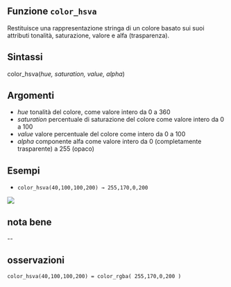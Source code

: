 ## Funzione `color_hsva`

Restituisce una rappresentazione stringa di un colore basato sui suoi attributi tonalità, saturazione, valore e alfa (trasparenza).

## Sintassi

color_hsva(_hue, saturation, value, alpha_)

## Argomenti

* _hue_ tonalità del colore, come valore intero da 0 a 360
* _saturation_ percentuale di saturazione del colore come valore intero da 0 a 100
* _value_ valore percentuale del colore come intero da 0 a 100
* _alpha_ componente alfa come valore intero da 0 (completamente trasparente) a 255 (opaco)

## Esempi

* `color_hsva(40,100,100,200) → 255,170,0,200`

![](/img/colore/color_hsva/color_hsva1.png)

## nota bene

--

## osservazioni

`color_hsva(40,100,100,200) = color_rgba( 255,170,0,200 )`
